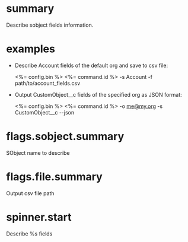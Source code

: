 # summary

Describe sobject fields information.

# examples

- Describe Account fields of the default org and save to csv file:

  <%= config.bin %> <%= command.id %> -s Account -f path/to/account_fields.csv

- Output CustomObject\_\_c fields of the specified org as JSON format:

  <%= config.bin %> <%= command.id %> -o me@my.org -s CustomObject\_\_c --json

# flags.sobject.summary

SObject name to describe

# flags.file.summary

Output csv file path

# spinner.start

Describe %s fields
